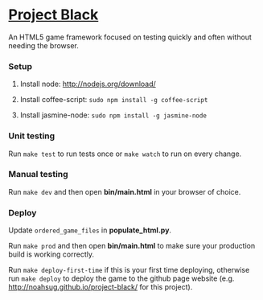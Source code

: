 # [Project Black](http://noahsug.github.io/project-black/)

An HTML5 game framework focused on testing quickly and often without needing the browser.

### Setup
1. Install node: http://nodejs.org/download/

2. Install coffee-script: `sudo npm install -g coffee-script`

3. Install jasmine-node: `sudo npm install -g jasmine-node`

### Unit testing
Run `make test` to run tests once or `make watch` to run on every change.

### Manual testing
Run `make dev` and then open **bin/main.html** in your browser of choice.

### Deploy
Update `ordered_game_files` in **populate_html.py**.

Run `make prod` and then open **bin/main.html** to make sure your production build is working correctly.

Run `make deploy-first-time` if this is your first time deploying, 
otherwise run `make deploy` to deploy the game to the github page website
(e.g. http://noahsug.github.io/project-black/ for this project).
